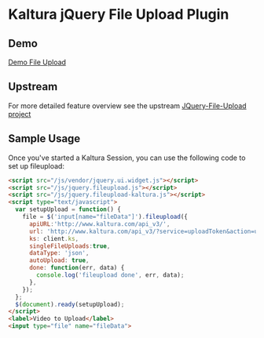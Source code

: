 # Kaltura jQuery File Upload Plugin

## Demo
[Demo File Upload](http://kaltura.github.io/jQuery-File-Upload)



## Upstream
For more detailed feature overview see the upstream [JQuery-File-Upload project](https://github.com/blueimp/jQuery-File-Upload)

## Sample Usage
Once you've started a Kaltura Session, you can use the following code to set up fileupload:

```html
<script src="/js/vendor/jquery.ui.widget.js"></script>
<script src="/js/jquery.fileupload.js"></script>
<script src="/js/jquery.fileupload-kaltura.js"></script>
<script type="text/javascript">
  var setupUpload = function() {
    file = $('input[name="fileData"]').fileupload({
      apiURL:'http://www.kaltura.com/api_v3/',
      url: 'http://www.kaltura.com/api_v3/?service=uploadToken&action=upload&format=1',
      ks: client.ks,
      singleFileUploads:true,
      dataType: 'json',
      autoUpload: true,
      done: function(err, data) {
        console.log('fileupload done', err, data);
      },
    });
  };
  $(document).ready(setupUpload);
</script>
<label>Video to Upload</label>
<input type="file" name="fileData">
```
